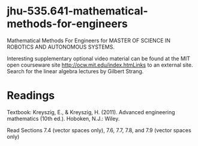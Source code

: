 # jhu-535.641-mathematical-methods-for-engineers
Mathematical Methods For Engineers for MASTER OF SCIENCE IN ROBOTICS AND AUTONOMOUS SYSTEMS. 

Interesting supplementary optional video material can be found at the MIT open courseware site http://ocw.mit.edu/index.htmLinks to an external site. Search for the linear algebra lectures by Gilbert Strang.

# Readings
Textbook: Kreyszig, E., & Kreyszig, H. (2011). Advanced engineering mathematics (10th ed.). Hoboken, N.J.: Wiley.

Read Sections 7.4 (vector spaces only), 7.6, 7.7, 7.8, and 7.9 (vector spaces only)
